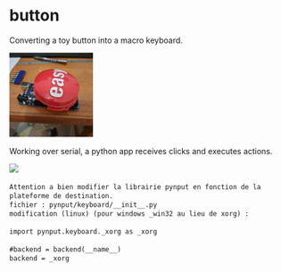 # button
<p>Converting a toy button into a macro keyboard.</p>
<img src="20231126_200017.jpg" alt="button pic" style="width:50%; max-width:150px !important;">

<p>Working over serial, a python app receives clicks and executes actions.</p>
<img src="https://github.com/FuriousBird/button/assets/44238459/b38f9e6a-18c5-455d-80ad-fb10edaaa052)" style="width:50%; max-width:150px !important;">

```
Attention a bien modifier la librairie pynput en fonction de la plateforme de destination.
fichier : pynput/keyboard/__init__.py
modification (linux) (pour windows _win32 au lieu de xorg) :

import pynput.keyboard._xorg as _xorg

#backend = backend(__name__)
backend = _xorg
```